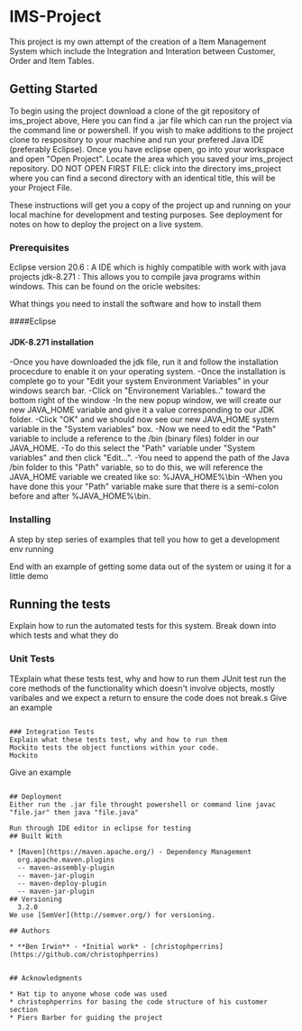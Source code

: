 # IMS-Project

This project is my own attempt of the creation of a Item Management System which include the Integration and Interation between Customer, Order and Item Tables.

## Getting Started

To begin using the project download a clone of the git repository of ims_project above, Here you can find a .jar file which can run the project via the command line or powershell.
If you wish to make additions to the project clone to respository to your machine and run your prefered Java IDE (preferably Eclipse).
Once you have eclipse open, go into your workspace and open "Open Project". Locate the area which you saved your ims_project repository. DO NOT OPEN FIRST FILE: click into the directory ims_project where you can find a second directory with an identical title, this will be your Project File.

These instructions will get you a copy of the project up and running on your local machine for development and testing purposes. See deployment for notes on how to deploy the project on a live system.

### Prerequisites


Eclipse version 20.6 : A IDE which is highly compatible with work with java projects
jdk-8.271 : This allows you to compile java programs within windows. This can be found on the oricle websites:

What things you need to install the software and how to install them

####Eclipse

#### JDK-8.271 installation
-Once you have downloaded the jdk file, run it and follow the installation procecdure to enable it on your operating system.
-Once the installation is complete go to your "Edit your system Environment Variables" in your windows search bar.
-Click on "Environement Variables.." toward the bottom right of the window
-In the new popup window, we will create our new JAVA_HOME variable and give it a value corresponding to our JDK folder.
-Click "OK" and we should now see our new JAVA_HOME system variable in the "System variables" box.
-Now we need to edit the "Path" variable to include a reference to the /bin (binary files) folder in our JAVA_HOME.
-To do this select the "Path" variable under "System variables" and then click "Edit...".
-You need to append the path of the Java /bin folder to this "Path" variable, so to do this, we will reference the JAVA_HOME variable we created like so: %JAVA_HOME%\bin
-When you have done this your "Path" variable make sure that there is a semi-colon before and after %JAVA_HOME%\bin.


### Installing

A step by step series of examples that tell you how to get a development env running

End with an example of getting some data out of the system or using it for a little demo

## Running the tests

Explain how to run the automated tests for this system. Break down into which tests and what they do

### Unit Tests 

TExplain what these tests test, why and how to run them
JUnit test run the core methods of the functionality which doesn't involve objects, mostly varibales and we expect a return to ensure the code does not break.s
Give an example
```

### Integration Tests 
Explain what these tests test, why and how to run them
Mockito tests the object functions within your code.
Mockito
```
Give an example
```

## Deployment
Either run the .jar file throught powershell or command line javac "file.jar" then java "file.java"

Run through IDE editor in eclipse for testing
## Built With

* [Maven](https://maven.apache.org/) - Dependency Management
  org.apache.maven.plugins
  -- maven-assembly-plugin
  -- maven-jar-plugin
  -- maven-deploy-plugin
  -- maven-jar-plugin
## Versioning
  3.2.0
We use [SemVer](http://semver.org/) for versioning.

## Authors

* **Ben Irwin** - *Initial work* - [christophperrins](https://github.com/christophperrins)


## Acknowledgments

* Hat tip to anyone whose code was used
* christophperrins for basing the code structure of his customer section
* Piers Barber for guiding the project
